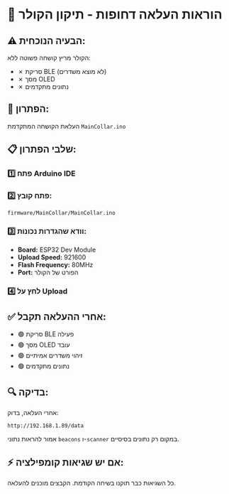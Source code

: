 # 🚨 הוראות העלאה דחופות - תיקון הקולר

## ⚠️ הבעיה הנוכחית:
הקולר מריץ קושחה פשוטה ללא:
- ✗ סריקת BLE (לא מוצא משדרים)  
- ✗ מסך OLED
- ✗ נתונים מתקדמים

## 🔧 הפתרון:
העלאת הקושחה המתקדמת `MainCollar.ino`

## 📋 שלבי הפתרון:

### 1️⃣ פתח Arduino IDE
### 2️⃣ פתח קובץ:
```
firmware/MainCollar/MainCollar.ino
```

### 3️⃣ וודא שהגדרות נכונות:
- **Board:** ESP32 Dev Module
- **Upload Speed:** 921600
- **Flash Frequency:** 80MHz
- **Port:** הפורט של הקולר

### 4️⃣ לחץ על Upload

## ✅ אחרי ההעלאה תקבל:
- 🟢 סריקת BLE פעילה
- 🟢 מסך OLED עובד
- 🟢 זיהוי משדרים אמיתיים
- 🟢 נתונים מתקדמים

## 🔍 בדיקה:
אחרי העלאה, בדוק:
```
http://192.168.1.89/data
```
אמור להראות נתוני `beacons` ו-`scanner` במקום רק נתונים בסיסיים.

## ⚡ אם יש שגיאות קומפילציה:
כל השגיאות כבר תוקנו בשיחה הקודמת. הקבצים מוכנים להעלאה. 